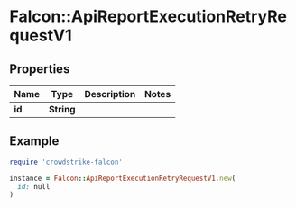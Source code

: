 # Falcon::ApiReportExecutionRetryRequestV1

## Properties

| Name | Type | Description | Notes |
| ---- | ---- | ----------- | ----- |
| **id** | **String** |  |  |

## Example

```ruby
require 'crowdstrike-falcon'

instance = Falcon::ApiReportExecutionRetryRequestV1.new(
  id: null
)
```

